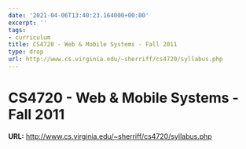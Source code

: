 ```yaml
---
date: '2021-04-06T13:40:23.164000+00:00'
excerpt: ''
tags:
- curriculum
title: CS4720 - Web & Mobile Systems - Fall 2011
type: drop
url: http://www.cs.virginia.edu/~sherriff/cs4720/syllabus.php
---
```


# CS4720 - Web & Mobile Systems - Fall 2011

**URL:** http://www.cs.virginia.edu/~sherriff/cs4720/syllabus.php
